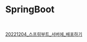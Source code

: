 # SpringBoot

&nbsp;
&nbsp;

[20221204_스프링부트_서버에_배포하기](https://github.com/somnwal/TIL/tree/main/SpringBoot/20221204_스프링부트_서버에_배포하기)